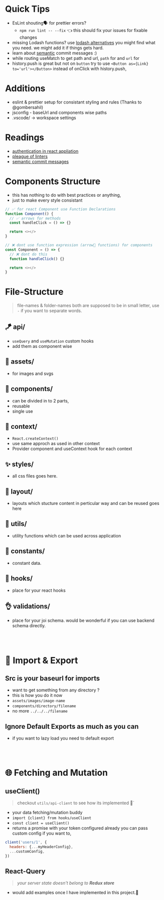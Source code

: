 # Quick Tips

- EsLint shouting🗣 for prettier errors?
  - `npm run lint -- --fix` 👈 this should fix your issues for fixable
    changes
- missing Lodash functions? use
  [lodash alternatives](https://youmightnotneed.com/lodash/) you might
  find what you need. we might add it if things gets hard.
- learn about [semantic](https://mauss.dev/posts/semantic-commit-message) commit messages :)
- while routing useMatch to get path and url, `path` for <Route/> and `url` for <Link to={url} />
- history.push is great but not on `button` try to use `<Button as={Link} to='url'></Button>` instead of onClick with history.push,

# Additions

- eslint & prettier setup for consistant styling and rules (Thanks to
  @gombersahil)
- jsconfig - baseUrl and components wise paths
- .vscode/ -> workspace settings

# Readings
- [authentication in react appliation](https://kentcdodds.com/blog/authentication-in-react-applications)
- [pleague of linters](https://redd.one/blog/the-plague-of-linters)
- [semantic commit messages](https://mauss.dev/posts/semantic-commit-message)

# Components Structure

- this has nothing to do with best practices or anything,
- just to make every style consistant

```js
// ✅ for react Component use Function Declarations
function Component() {
  // ✅ arrows for methods
  const handleClick = () => {}

  return <></>
}
```

```js
// ❌ dont use function expression (arrow🏹 functions) for components
const Component = () => {
  // ❌ dont do this
  function handleClick() {}

  return <></>
}
```

# File-Structure

> file-names & folder-names both are supposed to be in small letter,
> use `-` if you want to separate words.

## 🪁 api/
- `useQuery` and `useMutation` custom hooks
- add them as component wise

## 📸 assets/

- for images and svgs

## 🧰 components/

- can be divided in to 2 parts,
- reusable
- single use

## 🌱 context/

- `React.createContext()`
- use same approch as used in other context
- Provider component and useContext hook for each context

## ✨ styles/

- all css files goes here.

## 📰 layout/

- layouts which stucture content in perticular way and can be reused
  goes here

## 👜 utils/

- utility functions which can be used across application

## 🥧 constants/

- constant data.

## 🎣 hooks/

- place for your react hooks

## 👌 validations/
- place for your joi schema. would be wonderful if you can use backend schema directly.

<br><br>

# 🚋 Import & Export

## Src is your baseurl for imports

- want to get something from any directory ?
- this is how you do it now
- `assets/images/image-name`
- `components/directory/filename`
- no more `../../../filename`

## Ignore Default Exports as much as you can

- if you want to lazy load you need to default export

<br><br>

# 🌐 Fetching and Mutation

## useClient()

> checkout `utils/api-client` to see how its implemented 🎡`

- your data fetching/mutation buddy
- `import {client} from hooks/useClient`
- `const client = useClient()`
- returns a promise with your token configured already you can pass
  custom config if you want to,

```javascript
client('users/1', {
  headers: {...myHeaderConfig},
  ...customConfig,
})
```

## React-Query

> _your server state doesn't belong to **Redux store**_

- would add examples once I have implemented in this project.🎯
